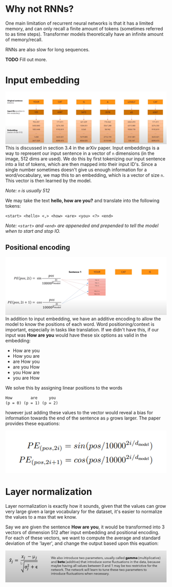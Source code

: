 # Why not RNNs?
One main limitation of recurrent neural networks is that it has a limited memory, and can only recall a finite
amount of tokens (sometimes referred to as time steps). Transformer models theoretically have an infinite amount 
of memory/recall.

RNNs are also slow for long sequences.

**TODO** Fill out more.

# Input embedding
![Input embedding example](./resources/input-embedding.png)
This is discussed in section 3.4 in the arXiv paper. Input embeddings is a way to represent our input sentence in 
a vector of `n` dimensions (in the image, 512 dims are used). We do this by first tokenizing our input sentence into
a list of tokens, which are then mapped into their input ID's. Since a single number sometimes doesn't give us 
enough information for a word/vocabulary, we map this to an embedding, which is a vector of size `n`. 
This vector is then learned by the model.

*Note: `n` is usually 512*

We may take the text **hello, how are you?** and translate into the following tokens:
```
<start> <hello> <,> <how> <are> <you> <?> <end>
```
*Note: `<start>` and `<end>` are appeneded and prepended to tell the model when to start and stop IO.*

## Positional encoding
![Positional encoding example](./resources/positional-encoding.png)
In addition to input embedding, we have an additive encoding to allow the model to know the positions of each word.
Word positioning/context is important, especially in tasks like translation. If we didn't have this, if our input
was **How are you** would have these six options as valid in the embedding:

- How are you
- How you are
- are How you
- are you How
- you How are
- you are How

We solve this by assigning linear positions to the words
```
How        are     you
(p = 0) (p = 1) (p = 2)
```
however just adding these values to the vector would reveal a bias for information towards the end of the sentence 
as `p` grows larger. The paper provides these equations:

![Positional encoding equations](./resources/positional-encoding-2.png)

# Layer normalization
Layer normalization is exactly how it sounds, given that the values can grow very large given a large vocabulary 
for the dataset, it's easier to normalize the values to a max that we know.

Say we are given the sentence **How are you**, it would be transformed into 3 vectors of dimension 512 after 
input embedding and positional encoding. For each of these vectors, we want to compute the average and standard 
deviation of the 'layer', and change the output based upon this equation:

![Normalization equations](./resources/normalization.png)
